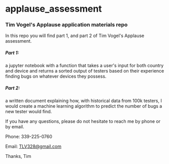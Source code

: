 # applause_assessment
### Tim Vogel's Applause application materials repo

In this repo you will find part 1, and part 2 of Tim Vogel's Applause assessment. 

##### Part 1:
a jupyter notebook with a function that takes a user's input for both country and device and returns a sorted output of testers based on their experience finding bugs on whatever devices they possess. 

##### Part 2:
a written document explaining how, with historical data from 100k testers, I would create a machine learning algorithm to predict the number of bugs a new tester would find.




If you have any questions, please do not hesitate to reach me by phone or by email.

Phone: 339-225-0760

Email: TLV328@gmail.com

Thanks,
Tim

